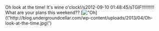 Oh look at the time! It\'s wine o\'clock!/s2012-09-10 01:48:45/sTGIF!!!!!!!!!! What are your plans this weekend?? [![\"Oh](\"http://blog.undergroundcellar.com/wp-content/uploads/2013/04/Oh-look-at-the-time.jpg\")](\"http://blog.undergroundcellar.com/wp-content/uploads/2013/04/Oh-look-at-the-time.jpg\")